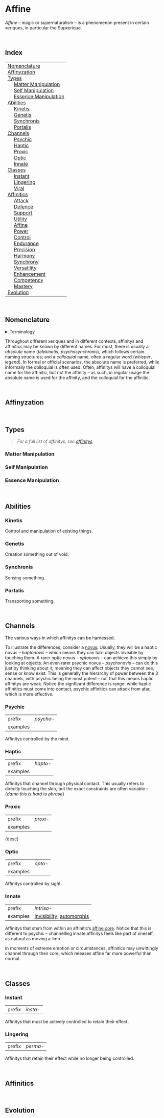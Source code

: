 # Affine

*Affine* – magic or supernaturalism – is a phenomenon present in certain xeriques, in particular the Supxerique.


<br>


## Index

<table>
  <td>
    <a href="#nomenclature"> Nomenclature </a> <br>
    <a href="#affinyzation"> Affinyzation </a> <br>
    <a href="#types"> Types </a> <br>
    &emsp; <a href="#matter-manipulation"> Matter Manipulation </a> <br>
    &emsp; <a href="#self-manipulation"> Self Manipulation </a> <br>
    &emsp; <a href="#essence-manipulation"> Essence Manipulation </a> <br>
    <a href="#abilities"> Abilities </a> <br>
    &emsp; <a href="#kinetis"> Kinetis </a> <br>
    &emsp; <a href="#genetis"> Genetis </a> <br>
    &emsp; <a href="#synchronis"> Synchronis </a> <br>
    &emsp; <a href="#portalis"> Portalis </a> <br>
    <a href="#channels"> Channels </a> <br>
    &emsp; <a href="#psychic"> Psychic </a> <br>
    &emsp; <a href="#haptic"> Haptic </a> <br>
    &emsp; <a href="#proxic"> Proxic </a> <br>
    &emsp; <a href="#optic"> Optic </a> <br>
    &emsp; <a href="#innate"> Innate </a> <br>
    <a href="#classes"> Classes </a> <br>
    &emsp; <a href="#instant"> Instant </a> <br>
    &emsp; <a href="#lingering"> Lingering </a> <br>
    &emsp; <a href="#viral"> Viral </a> <br>
    <a href="#affinitics"> Affinitics </a> <br>
    &emsp; <a href="#attack"> Attack </a> <br>
    &emsp; <a href="#defence"> Defence </a> <br>
    &emsp; <a href="#support"> Support </a> <br>
    &emsp; <a href="#utility"> Utility </a> <br>
    &emsp; <a href="#affine"> Affine </a> <br>
    &emsp; <a href="#power"> Power </a> <br>
    &emsp; <a href="#control"> Control </a> <br>
    &emsp; <a href="#endurance"> Endurance </a> <br>
    &emsp; <a href="#precision"> Precision </a> <br>
    &emsp; <a href="#harmony"> Harmony </a> <br>
    &emsp; <a href="#synchrony"> Synchrony </a> <br>
    &emsp; <a href="#versatility"> Versatility </a> <br>
    &emsp; <a href="#enhancement"> Enhancement </a> <br>
    &emsp; <a href="#competency"> Competency </a> <br>
    &emsp; <a href="#mastery"> Mastery </a> <br>
    <a href="#evolution"> Evolution </a>
  </td>
</table>


<br>


## Nomenclature

<details>
  <summary> Terminology </summary>

- **affine** – the concept of supernaturalism, and the energy released through its utilyzation
- **affinity** – a supernatural power
- **affinitic** – a being with an affinity
- **affinics** – the subject of affine
- **affinical** – relating to affine
- **affinitics** – the subject of affinitys
- **affinitical** – relating to affinitys
- **affinyzation** – the process of unlocking affinitys

</details>

Throughout different xeriques and in different contexts, affinitys and affinitics may be known by different names. For most, there is usually a *absolute* name (*telekinetis*, *psychosynchronis*), which follows certain naming structures; and a *colloquial* name, often a regular word (*whisper*, *legend*). In formal or official scenarios, the absolute name is preferred, while informally the colloquial is often used. Often, affinitys will have a colloquial name for the affinitic, but not the affinity – as such, in regular usage the absolute name is used for the affinity, and the colloquial for the affinitic.


<br>


## Affinyzation


<br>


## Types

> *For a full list of affinitys, see [affinitys](affinitys.md).*

### Matter Manipulation

### Self Manipulation

### Essence Manipulation


<br>


## Abilities

### Kinetis
Control and manipulation of existing things.

### Genetis
Creation something out of void.

### Synchronis
Sensing something.

### Portalis
Transporting something.


<br>


## Channels

The various ways in which affinitys can be harnessed.

To illustrate the differences, consider a [novus](affinitys/novis.md). Usually, they will be a haptic novus – *haptonovis* – which means they can turn objects invisible by touching them. A rarer optic novus – *optonovis* – can achieve this simply by looking at objects. An even rarer psychic novus – *psychonovis* – can do this just by thinking about it, meaning they can affect objects they cannot see, sense or know exist. This is generally the hierarchy of power between the 3 channels, with psychic being the most potent – not that this means haptic affinitys are weak. Notice the signficant difference is range: while haptic affinitics must come into contact, psychic affinitics can attack from afar, which is more effective.

### Psychic

<table>
  <tr>
    <td> prefix </td>
    <td> <em> psycho- </em> </td>
  </tr>
  <tr>
    <td> examples </td>
    <td> <a href="affinitys/telekinetis.md">  </a> </td>
  </tr>
</table>

Affinitys controlled by the mind.

### Haptic

<table>
  <tr>
    <td> prefix </td>
    <td> <em> hapto- </em> </td>
  </tr>
  <tr>
    <td> examples </td>
    <td> <a href="affinitys/.md">  </a> </td>
  </tr>
</table>

Affinitys that channel through physical contact. This usually refers to directly touching the skin, but the exact constraints are often variable – {*damn this is hard to phrase*}

### Proxic

<table>
  <tr>
    <td> prefix </td>
    <td> <em> proxi- </em> </td>
  </tr>
  <tr>
    <td> examples </td>
    <td> <a href="affinitys/vitakinetis.md">  </a> </td>
  </tr>
</table>

{desc}

### Optic

<table>
  <tr>
    <td> prefix </td>
    <td> <em> opto- </em> </td>
  </tr>
  <tr>
    <td> examples </td>
    <td> <a href="affinitys/.md">  </a> </td>
  </tr>
</table>

Affinitys controlled by sight.

### Innate

<table>
  <tr>
    <td> prefix </td>
    <td> <em> intriso- </em> </td>
  </tr>
  <tr>
    <td> examples </td>
    <td> <a href="affinitys/invisibility.md">invisibility</a>, <a href="affinitys/automorphis.md">automorphis</a> </td>
  </tr>
</table>

Affinitys that stem from within an affinitic’s [affine core](foundational%20principles%20of%20affine.md). Notice that this is different to psychic – channelling innate affinitys feels like part of oneself, as natural as moving a limb.

In moments of extreme emotion or circumstances, affinitics may unwittingly channel through their core, which releases affine far more powerful than normal.


<br>


## Classes

### Instant

<table>
  <tr>
    <td> prefix </td>
    <td> <em> insta- </em> </td>
  </tr>
</table>

Affinitys that must be actively controlled to retain their effect.

### Lingering

<table>
  <tr>
    <td> prefix </td>
    <td> <em> perma- </em> </td>
  </tr>
</table>

Affinitys that retain their effect while no longer being controlled.


<br>


## Affinitics


<br>


## Evolution

